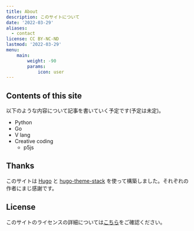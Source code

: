 ```yaml
---
title: About
description: このサイトについて
date: '2022-03-29'
aliases:
  - contact
license: CC BY-NC-ND
lastmod: '2022-03-29'
menu:
    main: 
        weight: -90
        params:
            icon: user
---
```


## Contents of this site

以下のような内容について記事を書いていく予定です(予定は未定)。

- Python
- Go
- V lang
- Creative coding
	- p5js

## Thanks

このサイトは [Hugo](https://github.com/gohugoio/hugo) と [hugo-theme-stack](https://github.com/CaiJimmy/hugo-theme-stack) を使って構築しました。それぞれの作者にまじ感謝です。

## License

このサイトのライセンスの詳細については[こちら](https://creativecommons.org/licenses/by-nc-nd/4.0/deed.ja)をご確認ください。